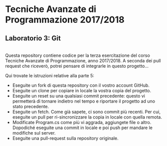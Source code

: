 # Tecniche Avanzate di Programmazione 2017/2018
## Laboratorio 3: Git
<br>
Questa repository contiene codice per la terza esercitazione del corso Tecniche Avanzate di Programmazione, anno 2017/2018.
A seconda dei pull request che riceverò, potrei pensare di integrarle in questo progetto... 

Qui trovate le istruzioni relative alla parte 5:

* Eseguite un fork di questa repository con il vostro account GitHub.
* Eseguite un clone per copiare in locale la vostra copia del progetto.
* Eseguite un reset su una qualsiasi commit precedente: questo vi permetterà di tornare indietro nel tempo e riportare il progetto ad uno stato precedente.
* Eseguite un fetch. Come già sapete, ci sono commit più recenti. Per cui, eseguite un pull per ri-sincronizzare la copia in locale con quella remota.
* Modificate Program.cs come più vi aggrada, aggiungete file o altro. Dopodiché eseguite una commit in locale e poi push per mandare le modifiche sul server.
* Eseguite una pull-request sulla repository originale.
